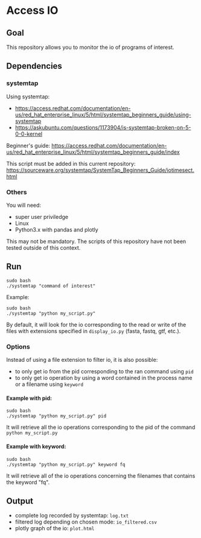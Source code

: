# Access IO

## Goal 

This repository allows you to monitor the io of programs of interest.

## Dependencies 

### systemtap

Using systemtap: 
- https://access.redhat.com/documentation/en-us/red_hat_enterprise_linux/5/html/systemtap_beginners_guide/using-systemtap
- https://askubuntu.com/questions/1173904/is-systemtap-broken-on-5-0-0-kernel

Beginner's guide:
https://access.redhat.com/documentation/en-us/red_hat_enterprise_linux/5/html/systemtap_beginners_guide/index

This script must be added in this current repository: https://sourceware.org/systemtap/SystemTap_Beginners_Guide/iotimesect.html

### Others

You will need:
- super user priviledge
- Linux
- Python3.x with pandas and plotly

This may not be mandatory. The scripts of this repository have not been tested outside of this context.

## Run

```
sudo bash
./systemtap "command of interest" 
```

Example:

```
sudo bash
./systemtap "python my_script.py" 
```

By default, it will look for the io corresponding to the read or write of the files with extensions specified in `display_io.py` (fasta, fastq, gtf, etc.).

### Options

Instead of using a file extension to filter io, it is also possible:
- to only get io from the pid corresponding to the ran command using `pid`
- to only get io operation by using a word contained in the process name or a filename using `keyword`

#### Example with pid:

```
sudo bash
./systemtap "python my_script.py" pid 
```

It will retrieve all the io operations corresponding to the pid of the command `python my_script.py`

#### Example with keyword:

```
sudo bash
./systemtap "python my_script.py" keyword fq 
```

It will retrieve all of the io operations concerning the filenames that contains the keyword "fq".

## Output

- complete log recorded by systemtap: `log.txt`
- filtered log depending on chosen mode: `io_filtered.csv`
- plotly graph of the io: `plot.html`
